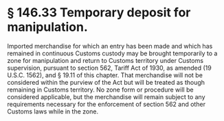 # § 146.33   Temporary deposit for manipulation.

Imported merchandise for which an entry has been made and which has remained in continuous Customs custody may be brought temporarily to a zone for manipulation and return to Customs territory under Customs supervision, pursuant to section 562, Tariff Act of 1930, as amended (19 U.S.C. 1562), and § 19.11 of this chapter. That merchandise will not be considered within the purview of the Act but will be treated as though remaining in Customs territory. No zone form or procedure will be considered applicable, but the merchandise will remain subject to any requirements necessary for the enforcement of section 562 and other Customs laws while in the zone.




